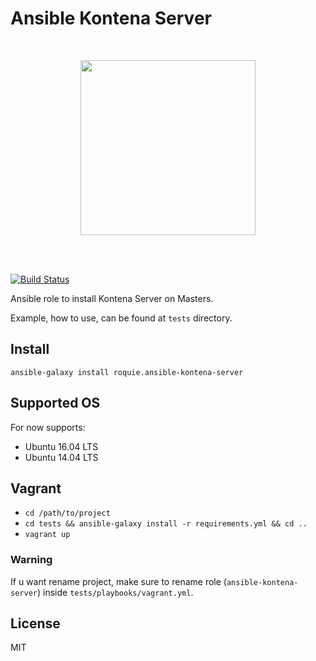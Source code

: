 # Ansible Kontena Server

<br />

<p align="center">
    <a href="https://kontena.io/">
        <img src="https://kontena.io/images/kontena-logo.svg" width="280">
    </a>
</p>

<br />
<br />

[![Build Status](https://travis-ci.org/roquie/ansible-kontena-server.svg?branch=master)](https://travis-ci.org/roquie/ansible-kontena-server)

Ansible role to install Kontena Server on Masters.

Example, how to use, can be found at `tests` directory.


## Install

```
ansible-galaxy install roquie.ansible-kontena-server
```

## Supported OS

For now supports:
* Ubuntu 16.04 LTS
* Ubuntu 14.04 LTS

## Vagrant

* `cd /path/to/project`
* `cd tests && ansible-galaxy install -r requirements.yml && cd ..`
* `vagrant up` 

### Warning
    
If u want rename project, make sure to rename role (`ansible-kontena-server`) inside `tests/playbooks/vagrant.yml`.


## License

MIT
